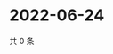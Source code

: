 # 2022-06-24

共 0 条

<!-- BEGIN WEIBO -->
<!-- 最后更新时间 Fri Jun 24 2022 16:21:00 GMT+0800 (China Standard Time) -->

<!-- END WEIBO -->
